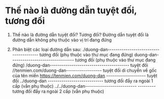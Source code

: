 # Thế nào là đường dẫn tuyệt đối, tương đối
1. Thế nào là đường dẫn tuyệt đối? Tương đối?
Đường dẫn tuyệt đối là đường dẫn không phụ thuộc vào vị trí đang đứng

2. Phân biệt các loại đường dẫn sau:
./duong-dan--------------------------------------- tương đối (phụ thuộc vào thư mục đang đứng)
duong-dan-------------------------------- tương đối          (phụ thuộc vào thư mục đang đứng)
/duong-dan---------------------------------------- tuyệt đối
//tenmien.com/duong-dan------------------ tuyệt đối           di chuyển về gốc của tên miền
https://tenmien.com/duong-dan -------------------- tuyệt đối
../duong-dan ---------------------------- tương đối           đẩy ra ngoài 1 cấp (vẫn phụ thuộc)
../../duong-dan-------------------------- ---------tương đối  đẩy ra ngoài 2 cấp (vẫn phụ thuộc)
